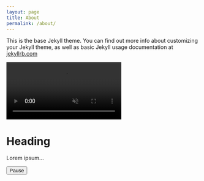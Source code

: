 ```yaml
---
layout: page
title: About
permalink: /about/
---
```

<link rel="stylesheet" href="/assets/about.css">

This is the base Jekyll theme. You can find out more info about customizing your Jekyll theme, as well as basic Jekyll usage documentation at [jekyllrb.com](https://jekyllrb.com/)
<!-- The video -->
<video autoplay muted loop id="myVideo">
  <source src="https://www.w3schools.com/howto/rain.mp4" type="video/mp4">
</video>



<!-- Optional: some overlay text to describe the video -->
<div class="content">
  <h1>Heading</h1>
  <p>Lorem ipsum...</p>
  <!-- Use a button to pause/play the video with JavaScript -->
  <button id="myBtn" onclick="myFunction()">Pause</button>
</div>

<script>
// Get the video
var video = document.getElementById("myVideo");

// Get the button
var btn = document.getElementById("myBtn");

// Pause and play the video, and change the button text
function myFunction() {
  if (video.paused) {
    video.play();
    btn.innerHTML = "Pause";
  } else {
    video.pause();
    btn.innerHTML = "Play";
  }
}
</script>